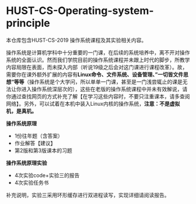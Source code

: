 # HUST-CS-Operating-system-principle
本仓库包含HUST-CS-2019 操作系统课程及其实验相关内容。

操作系统是计算机学科中十分重要的一门课，在后续的系统培养中，离不开对操作系统的全面认识。然而我们学院目前的操作系统课程并未跟上时代的脚步，所教学内容局限在表面，而未探入内部（听说19级之后会对这门课进行课程改革）。故，需要你在课外额外扩展的内容有**Linux命令、文件系统、设备管理、”一切皆文件思想“等等**（操作系统是个大学问，所以单单一门课，甚至是一门浅尝辄止的课是无法让你进入操作系统深层次的），这些在老版的操作系统课程中并未有效解说，请你通过查找网页的方式补充了解【在学习这些内容时，不要只注重课本，请多查阅网络】。另外，可以试着在本机中装入Linux内核的操作系统，**注意：不是虚拟机，是真机。**

**操作系统原理**

- 1份往年题（含答案）
- 作业解答【建议】
- 第2版和第3版课本的习题

**操作系统原理实验**

- 4次实验code+实验三的报告
- 4次实验任务书

补充说明，实验三采用环形缓存进行双进程读写，实现详细请阅读报告。

